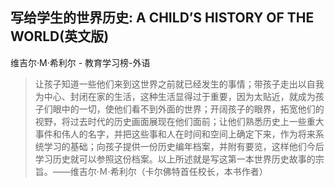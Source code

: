 ## 写给学生的世界历史: A CHILD’S HISTORY OF THE WORLD(英文版)

维吉尔·M·希利尔  -  教育学习榜-外语

> 让孩子知道一些他们来到这世界之前就已经发生的事情；带孩子走出以自我为中心、封闭在家的生活，这种生活显得过于重要，因为太贴近，就成为孩子们眼中的一切，使他们看不到外面的世界；开阔孩子的眼界，拓宽他们的视野，将过去时代的历史画面展现在他们面前；让他们熟悉历史上一些重大事件和伟人的名字，并把这些事和人在时间和空间上确定下来，作为将来系统学习的基础；向孩子提供一份历史编年档案，并附有要览，这样他们今后学习历史就可以参照这份档案。以上所述就是写这第一本世界历史故事的宗旨。——维吉尔·Ｍ·希利尔（卡尔佛特首任校长，本书作者）

